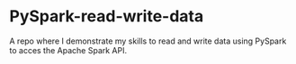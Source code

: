 # PySpark-read-write-data

A repo where I demonstrate my skills to read and write data using PySpark to acces the Apache Spark API.
